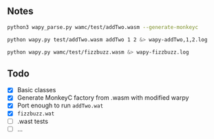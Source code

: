 ## Notes

```sh
python3 wapy_parse.py wamc/test/addTwo.wasm --generate-monkeyc

python wapy.py test/addTwo.wasm addTwo 1 2 &> wapy-addTwo,1,2.log

python wapy.py wamc/test/fizzbuzz.wasm &> wapy-fizzbuzz.log
```

## Todo
- [x] Basic classes
- [x] Generate MonkeyC factory from .wasm with modified warpy
- [x] Port enough to run `addTwo.wat`
- [x] `fizzbuzz.wat`
- [ ] .wast tests
- [ ] ...